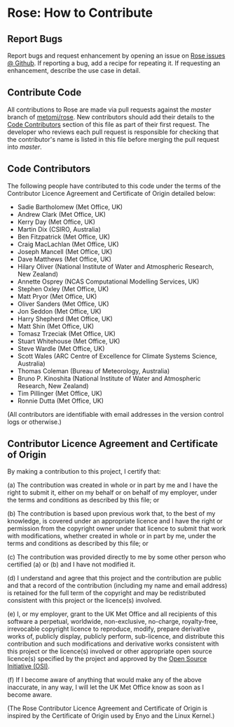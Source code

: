 # Rose: How to Contribute

## Report Bugs

Report bugs and request enhancement by opening an issue on
[Rose issues @ Github](https://github.com/metomi/rose/issues). If reporting a
bug, add a recipe for repeating it. If requesting an enhancement,
describe the use case in detail.

## Contribute Code

All contributions to Rose are made via pull requests against the *master*
branch of [metomi/rose](https://github.com/metomi/rose). New contributors
should add their details to the [Code Contributors](#code-contributors)
section of this file as part of their first request. The developer who
reviews each pull request is responsible for checking that the
contributor's name is listed in this file before merging the pull request
into *master*.

## Code Contributors

The following people have contributed to this code under the terms of
the Contributor Licence Agreement and Certificate of Origin detailed
below:

* Sadie Bartholomew (Met Office, UK)
* Andrew Clark (Met Office, UK)
* Kerry Day (Met Office, UK)
* Martin Dix (CSIRO, Australia)
* Ben Fitzpatrick (Met Office, UK)
* Craig MacLachlan (Met Office, UK)
* Joseph Mancell (Met Office, UK)
* Dave Matthews (Met Office, UK)
* Hilary Oliver (National Institute of Water and Atmospheric Research, New Zealand)
* Annette Osprey (NCAS Computational Modelling Services, UK)
* Stephen Oxley (Met Office, UK)
* Matt Pryor (Met Office, UK)
* Oliver Sanders (Met Office, UK)
* Jon Seddon (Met Office, UK)
* Harry Shepherd (Met Office, UK)
* Matt Shin (Met Office, UK)
* Tomasz Trzeciak (Met Office, UK)
* Stuart Whitehouse (Met Office, UK)
* Steve Wardle (Met Office, UK)
* Scott Wales (ARC Centre of Excellence for Climate Systems Science, Australia)
* Thomas Coleman (Bureau of Meteorology, Australia)
* Bruno P. Kinoshita (National Institute of Water and Atmospheric Research, New Zealand)
* Tim Pillinger (Met Office, UK)
* Ronnie Dutta (Met Office, UK)

(All contributors are identifiable with email addresses in the version control
logs or otherwise.)

## Contributor Licence Agreement and Certificate of Origin

By making a contribution to this project, I certify that:

(a) The contribution was created in whole or in part by me and I have
    the right to submit it, either on my behalf or on behalf of my
    employer, under the terms and conditions as described by this file;
    or

(b) The contribution is based upon previous work that, to the best of
    my knowledge, is covered under an appropriate licence and I have
    the right or permission from the copyright owner under that licence
    to submit that work with modifications, whether created in whole or
    in part by me, under the terms and conditions as described by
    this file; or

(c) The contribution was provided directly to me by some other person
    who certified (a) or (b) and I have not modified it.

(d) I understand and agree that this project and the contribution
    are public and that a record of the contribution (including my
    name and email address) is retained for the full term of
    the copyright and may be redistributed consistent with this project
    or the licence(s) involved.

(e) I, or my employer, grant to the UK Met Office and all recipients of
    this software a perpetual, worldwide, non-exclusive, no-charge,
    royalty-free, irrevocable copyright licence to reproduce, modify,
    prepare derivative works of, publicly display, publicly perform,
    sub-licence, and distribute this contribution and such modifications
    and derivative works consistent with this project or the licence(s)
    involved or other appropriate open source licence(s) specified by
    the project and approved by the
    [Open Source Initiative (OSI)](http://www.opensource.org/).

(f) If I become aware of anything that would make any of the above
    inaccurate, in any way, I will let the UK Met Office know as soon as
    I become aware.

(The Rose Contributor Licence Agreement and Certificate of Origin is
inspired by the Certificate of Origin used by Enyo and the Linux
Kernel.)
